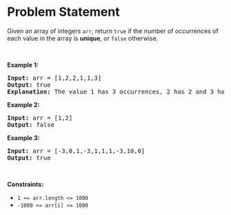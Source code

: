 # Problem Statement

<p>Given an array of integers <code>arr</code>, return <code>true</code> if the number of occurrences of each value in the array is <strong>unique</strong>, or <code>false</code> otherwise.</p>

<p>&nbsp;</p>
<p><strong>Example 1:</strong></p>

<pre>
<strong>Input:</strong> arr = [1,2,2,1,1,3]
<strong>Output:</strong> true
<strong>Explanation:</strong>&nbsp;The value 1 has 3 occurrences, 2 has 2 and 3 has 1. No two values have the same number of occurrences.</pre>

<p><strong>Example 2:</strong></p>

<pre>
<strong>Input:</strong> arr = [1,2]
<strong>Output:</strong> false
</pre>

<p><strong>Example 3:</strong></p>

<pre>
<strong>Input:</strong> arr = [-3,0,1,-3,1,1,1,-3,10,0]
<strong>Output:</strong> true
</pre>

<p>&nbsp;</p>
<p><strong>Constraints:</strong></p>

<ul>
	<li><code>1 &lt;= arr.length&nbsp;&lt;= 1000</code></li>
	<li><code>-1000 &lt;= arr[i] &lt;= 1000</code></li>
</ul>

